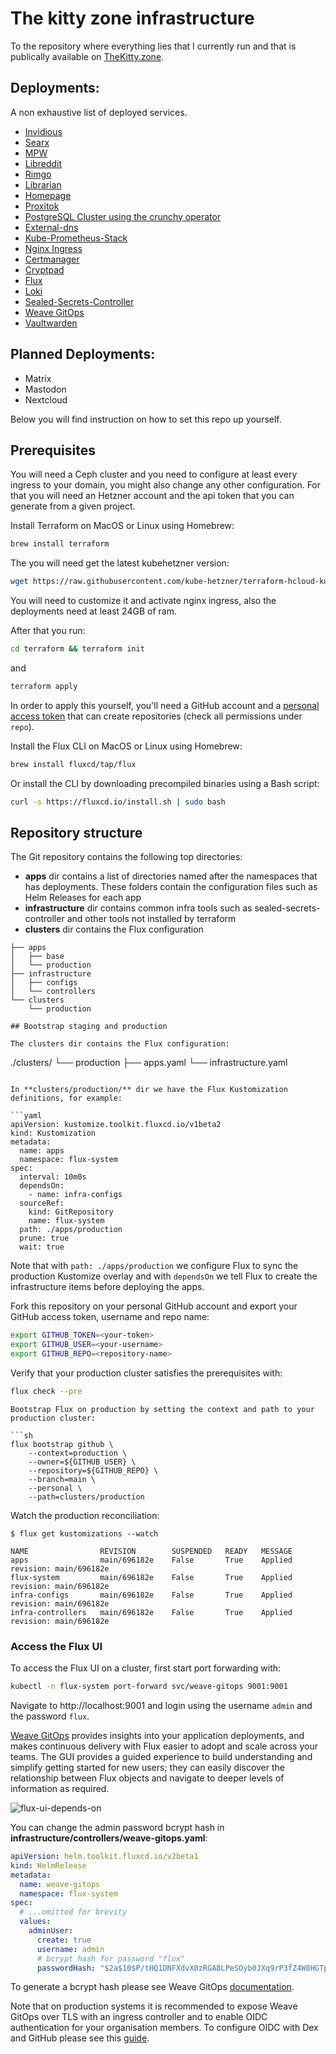 # The kitty zone infrastructure
To the repository where everything lies that I currently run and that is publically available on [TheKitty.zone](https://thekitty.zone/services/).

## Deployments:
A non exhaustive list of deployed services.

- [Invidious](https://github.com/11Tuvork28/invidious)
- [Searx](https://github.com/11Tuvork28/searxng/searxng)
- [MPW](https://github.com/PIVX-Labs/MyPIVXWallet)
- [Libreddit](https://github.com/libreddit/libreddit)
- [Rimgo](https://codeberg.org/video-prize-ranch/rimgo)
- [Librarian](https://codeberg.org/librarian/librarian)
- [Homepage](https://github.com/11Tuvork28/thekitty.zone)
- [Proxitok](https://github.com/pablouser1/ProxiTok)
- [PostgreSQL Cluster using the crunchy operator](https://github.com/11Tuvork28/prod-postgres-operator)
- [External-dns](https://github.com/kubernetes-sigs/external-dns)
- [Kube-Prometheus-Stack](https://github.com/prometheus-community/helm-charts/blob/main/charts/kube-prometheus-stack/README.md)
- [Nginx Ingress](https://github.com/kubernetes/ingress-nginx)
- [Certmanager](https://cert-manager.io/docs/installation/)
- [Cryptpad](https://github.com/xwiki-labs/cryptpad)
- [Flux](https://github.com/fluxcd/flux2)
- [Loki](https://github.com/grafana/loki)
- [Sealed-Secrets-Controller](https://github.com/bitnami-labs/sealed-secrets)
- [Weave GitOps](https://docs.gitops.weave.works/)
- [Vaultwarden](https://github.com/dani-garcia/vaultwarden)
## Planned Deployments:
- Matrix
- Mastodon
- Nextcloud

Below you will find instruction on how to set this repo up yourself.
## Prerequisites

You will need a Ceph cluster and you need to configure at least every ingress to your domain, you might also change any other configuration.
For that you will need an Hetzner account and the api token that you can generate from a given project.

Install Terraform on MacOS or Linux using Homebrew:

```sh
brew install terraform
```
The you will need get the latest kubehetzner version:

```sh
wget https://raw.githubusercontent.com/kube-hetzner/terraform-hcloud-kube-hetzner/master/kube.tf.example > terraform/kube.tf

```
You will need to customize it and activate nginx ingress, also the deployments need at least 24GB of ram.

After that you run:
```sh
cd terraform && terraform init
```
and
```sh
terraform apply
```

In order to apply this yourself, you'll need a GitHub account and a
[personal access token](https://help.github.com/en/github/authenticating-to-github/creating-a-personal-access-token-for-the-command-line)
that can create repositories (check all permissions under `repo`).

Install the Flux CLI on MacOS or Linux using Homebrew:

```sh
brew install fluxcd/tap/flux
```

Or install the CLI by downloading precompiled binaries using a Bash script:

```sh
curl -s https://fluxcd.io/install.sh | sudo bash
```

## Repository structure

The Git repository contains the following top directories:

- **apps** dir contains a list of directories named after the namespaces that has deployments. These folders contain the configuration files such as Helm Releases for each app
- **infrastructure** dir contains common infra tools such as sealed-secrets-controller and other tools not installed by terraform
- **clusters** dir contains the Flux configuration

```
├── apps
│   ├── base
│   └── production 
├── infrastructure
│   ├── configs
│   └── controllers
└── clusters
    └── production

## Bootstrap staging and production

The clusters dir contains the Flux configuration:

```
./clusters/
└── production
    ├── apps.yaml
    └── infrastructure.yaml

```

In **clusters/production/** dir we have the Flux Kustomization definitions, for example:

```yaml
apiVersion: kustomize.toolkit.fluxcd.io/v1beta2
kind: Kustomization
metadata:
  name: apps
  namespace: flux-system
spec:
  interval: 10m0s
  dependsOn:
    - name: infra-configs
  sourceRef:
    kind: GitRepository
    name: flux-system
  path: ./apps/production
  prune: true
  wait: true
```

Note that with `path: ./apps/production` we configure Flux to sync the production Kustomize overlay and 
with `dependsOn` we tell Flux to create the infrastructure items before deploying the apps.

Fork this repository on your personal GitHub account and export your GitHub access token, username and repo name:

```sh
export GITHUB_TOKEN=<your-token>
export GITHUB_USER=<your-username>
export GITHUB_REPO=<repository-name>
```

Verify that your production cluster satisfies the prerequisites with:

```sh
flux check --pre
```

```
Bootstrap Flux on production by setting the context and path to your production cluster:

```sh
flux bootstrap github \
    --context=production \
    --owner=${GITHUB_USER} \
    --repository=${GITHUB_REPO} \
    --branch=main \
    --personal \
    --path=clusters/production
```

Watch the production reconciliation:

```console
$ flux get kustomizations --watch

NAME             	REVISION     	SUSPENDED	READY	MESSAGE                         
apps             	main/696182e	False    	True 	Applied revision: main/696182e	
flux-system      	main/696182e	False    	True 	Applied revision: main/696182e	
infra-configs    	main/696182e	False    	True 	Applied revision: main/696182e	
infra-controllers	main/696182e	False    	True 	Applied revision: main/696182e	
```

### Access the Flux UI

To access the Flux UI on a cluster, first start port forwarding with:

```sh
kubectl -n flux-system port-forward svc/weave-gitops 9001:9001
```

Navigate to http://localhost:9001 and login using the username `admin` and the password `flux`.

[Weave GitOps](https://docs.gitops.weave.works/) provides insights into your application deployments,
and makes continuous delivery with Flux easier to adopt and scale across your teams.
The GUI provides a guided experience to build understanding and simplify getting started for new users;
they can easily discover the relationship between Flux objects and navigate to deeper levels of information as required.

![flux-ui-depends-on](.github/screens/flux-ui-depends-on.png)

You can change the admin password bcrypt hash in **infrastructure/controllers/weave-gitops.yaml**:

```yaml
apiVersion: helm.toolkit.fluxcd.io/v2beta1
kind: HelmRelease
metadata:
  name: weave-gitops
  namespace: flux-system
spec:
  # ...omitted for brevity
  values:
    adminUser:
      create: true
      username: admin
      # bcrypt hash for password "flux"
      passwordHash: "$2a$10$P/tHQ1DNFXdvX0zRGA8LPeSOyb0JXq9rP3fZ4W8HGTpLV7qHDlWhe"
```

To generate a bcrypt hash please see Weave GitOps
[documentation](https://docs.gitops.weave.works/docs/configuration/securing-access-to-the-dashboard/#login-via-a-cluster-user-account). 

Note that on production systems it is recommended to expose Weave GitOps over TLS with an ingress controller and
to enable OIDC authentication for your organisation members.
To configure OIDC with Dex and GitHub please see this [guide](https://docs.gitops.weave.works/docs/guides/setting-up-dex/).